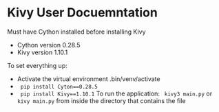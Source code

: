 # Kivy User Docuemntation

Must have Cython installed before installing Kivy
- Cython version 0.28.5
- Kivy version 1.10.1

To set everything up:
- Activate the virtual environment .bin/venv/activate
- ` pip install Cyton==0.28.5`
- ` pip install Kivy==1.10.1`
To run the application:
` kivy3 main.py` or ` kivy main.py` from inside the directory that contains the file
